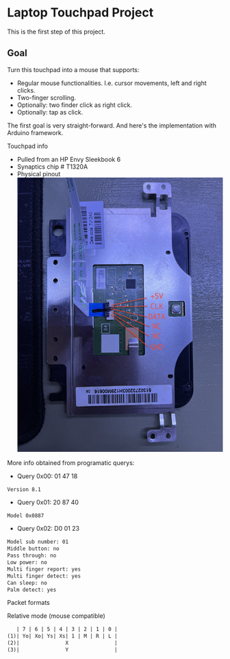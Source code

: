 # Laptop Touchpad Project

This is the first step of this project.

## Goal

Turn this touchpad into a mouse that supports:
* Regular mouse functionalities. I.e. cursor movements, left and right clicks.
* Two-finger scrolling.
* Optionally: two finder click as right click.
* Optionally: tap as click.

The first goal is very straight-forward. And here's the implementation with Arduino framework.

Touchpad info

* Pulled from an HP Envy Sleekbook 6
* Synaptics chip # T1320A
* Physical pinout
![Pinout](IMG_0835.jpeg)

More info obtained from programatic querys:

* Query 0x00: 01 47 18
```
Version 8.1
```

* Query 0x01: 20 87 40
```
Model 0x0887
```

* Query 0x02: D0 01 23
```
Model sub number: 01
Middle button: no
Pass through: no
Low power: no
Multi finger report: yes
Multi finger detect: yes
Can sleep: no
Palm detect: yes
```

Packet formats

Relative mode (mouse compatible)
```
   | 7 | 6 | 5 | 4 | 3 | 2 | 1 | 0 |
(1)| Yo| Xo| Ys| Xs| 1 | M | R | L |
(2)|               X               |
(3)|               Y               |
```